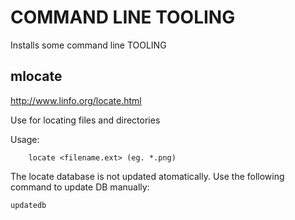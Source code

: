 
# COMMAND LINE TOOLING

Installs some command line TOOLING

## mlocate
http://www.linfo.org/locate.html

Use for locating files and directories

Usage:
```
    locate <filename.ext> (eg. *.png)
```

The locate database is not updated atomatically. Use the following command to update DB manually:

```
updatedb
```